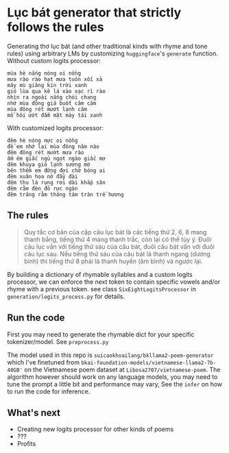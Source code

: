# Lục bát generator that strictly follows the rules 
Generating thơ lục bát (and other traditional kinds with rhyme and tone rules) using arbitrary LMs by customizing `huggingface`'s `generate` function. 
Without custom logits processor:
```
mùa hè nắng nóng oi nồng
mưa rào rào hạt mưa tuôn xối xả
mây mù giăng kín trời xanh
gió lùa qua kẽ lá xào xạc rì rào
nhìn ra ngoài nắng chói chang
nhớ mùa đông giá buốt căm căm
mùa đông rét mướt lạnh căm
mồ hôi ướt đẫm mặt mày tái xanh
```
With customized logits processor:
```
đêm hè nóng nực oi nồng
để em nhớ lại mùa đông năm nào
đêm đông rét mướt mưa rào
ấm êm giấc ngủ ngọt ngào giấc mơ
đêm khuya gió lạnh sương mờ
bên thềm em đứng đợi chờ bóng ai
đêm xuân hoa nở đầy đài
đêm thu lá rụng rơi dài khắp sân
đêm rằm đèn đỏ rực ngàn
đêm trăng rằm tháng tám tràn trề hương
```
## The rules
> Quy tắc cơ bản của cặp câu lục bát là các tiếng thứ 2, 6, 8 mang thanh bằng, tiếng thứ 4 mang thanh trắc, còn lại có thể tùy ý. Đuôi câu lục vần với tiếng thứ sáu của câu bát, đuôi câu bát vần với đuôi câu lục sau. Nếu tiếng thứ sáu của câu bát là thanh ngang (dương bình) thì tiếng thứ 8 phải là thanh huyền (âm bình) và ngược lại.

By building a dictionary of rhymable syllables and a custom logits processor, we can enforce the next token to contain specific vowels and/or rhyme with a previous token. see class `SixEightLogitsProcessor` in `generation/logits_process.py` for details.

## Run the code
First you may need to generate the rhymable dict for your specific tokenizer/model. See `preprocess.py`

The model used in this repo is `suicaokhoailang/bkllama2-poem-generator` which I've finetuned from `bkai-foundation-models/vietnamese-llama2-7b-40GB'` on  the Vietnamese poem dataset at `Libosa2707/vietnamese-poem`. The algorithm however should work on any language models, you may need to tune the prompt a little bit and performance may vary,
See the `infer` on how to run the code for inference.

## What's next
- Creating new logits processor for other kinds of poems
- ???
- Profits